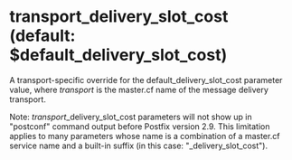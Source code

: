 # transport_delivery_slot_cost (default: $default_delivery_slot_cost)
 A transport-specific override for the default\_delivery\_slot\_cost
parameter value, where *transport* is the master.cf name of
the message delivery transport. 


 Note: *transport*\_delivery\_slot\_cost parameters will not
show up in "postconf" command output before Postfix version 2.9.
This limitation applies to many parameters whose name is a combination
of a master.cf service name and a built-in suffix (in this case:
"\_delivery\_slot\_cost"). 


